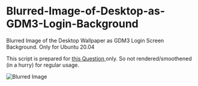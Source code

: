 # Blurred-Image-of-Desktop-as-GDM3-Login-Background
Blurred Image of the Desktop Wallpaper as GDM3 Login Screen Background. Only for Ubuntu 20.04

This script is prepared for [ this Question ](https://askubuntu.com/questions/1234072/gdm3-to-current-background) only.
So not rendered/smoothened (in a hurry) for regular usage.

![Blurred Image](https://i.stack.imgur.com/sEm1D.png)
